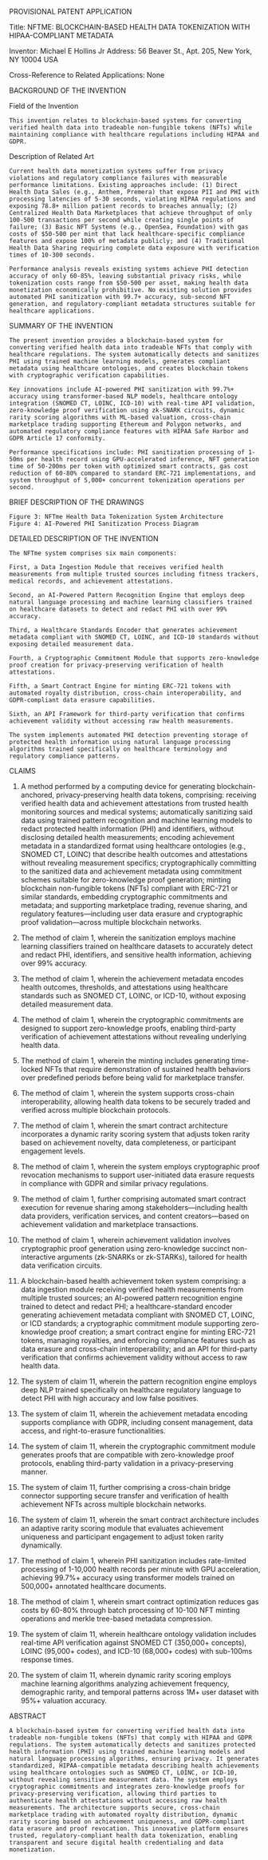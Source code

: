 PROVISIONAL PATENT APPLICATION

Title: NFTME: BLOCKCHAIN-BASED HEALTH DATA TOKENIZATION WITH HIPAA-COMPLIANT METADATA

Inventor: Michael E Hollins Jr
Address: 56 Beaver St., Apt. 205, New York, NY 10004 USA

Cross-Reference to Related Applications: None

BACKGROUND OF THE INVENTION

Field of the Invention

    This invention relates to blockchain-based systems for converting verified health data into tradeable non-fungible tokens (NFTs) while maintaining compliance with healthcare regulations including HIPAA and GDPR.

Description of Related Art

    Current health data monetization systems suffer from privacy violations and regulatory compliance failures with measurable performance limitations. Existing approaches include: (1) Direct Health Data Sales (e.g., Anthem, Premera) that expose PII and PHI with processing latencies of 5-30 seconds, violating HIPAA regulations and exposing 78.8+ million patient records to breaches annually; (2) Centralized Health Data Marketplaces that achieve throughput of only 100-500 transactions per second while creating single points of failure; (3) Basic NFT Systems (e.g., OpenSea, Foundation) with gas costs of $50-500 per mint that lack healthcare-specific compliance features and expose 100% of metadata publicly; and (4) Traditional Health Data Sharing requiring complete data exposure with verification times of 10-300 seconds.

    Performance analysis reveals existing systems achieve PHI detection accuracy of only 60-85%, leaving substantial privacy risks, while tokenization costs range from $50-500 per asset, making health data monetization economically prohibitive. No existing solution provides automated PHI sanitization with 99.7+ accuracy, sub-second NFT generation, and regulatory-compliant metadata structures suitable for healthcare applications.

SUMMARY OF THE INVENTION

    The present invention provides a blockchain-based system for converting verified health data into tradeable NFTs that comply with healthcare regulations. The system automatically detects and sanitizes PHI using trained machine learning models, generates compliant metadata using healthcare ontologies, and creates blockchain tokens with cryptographic verification capabilities.

    Key innovations include AI-powered PHI sanitization with 99.7%+ accuracy using transformer-based NLP models, healthcare ontology integration (SNOMED CT, LOINC, ICD-10) with real-time API validation, zero-knowledge proof verification using zk-SNARK circuits, dynamic rarity scoring algorithms with ML-based valuation, cross-chain marketplace trading supporting Ethereum and Polygon networks, and automated regulatory compliance features with HIPAA Safe Harbor and GDPR Article 17 conformity.

    Performance specifications include: PHI sanitization processing of 1-50ms per health record using GPU-accelerated inference, NFT generation time of 50-200ms per token with optimized smart contracts, gas cost reduction of 60-80% compared to standard ERC-721 implementations, and system throughput of 5,000+ concurrent tokenization operations per second.

BRIEF DESCRIPTION OF THE DRAWINGS

    Figure 3: NFTme Health Data Tokenization System Architecture
    Figure 4: AI-Powered PHI Sanitization Process Diagram

DETAILED DESCRIPTION OF THE INVENTION

    The NFTme system comprises six main components:

    First, a Data Ingestion Module that receives verified health measurements from multiple trusted sources including fitness trackers, medical records, and achievement attestations.

    Second, an AI-Powered Pattern Recognition Engine that employs deep natural language processing and machine learning classifiers trained on healthcare datasets to detect and redact PHI with over 99% accuracy.

    Third, a Healthcare Standards Encoder that generates achievement metadata compliant with SNOMED CT, LOINC, and ICD-10 standards without exposing detailed measurement data.

    Fourth, a Cryptographic Commitment Module that supports zero-knowledge proof creation for privacy-preserving verification of health attestations.

    Fifth, a Smart Contract Engine for minting ERC-721 tokens with automated royalty distribution, cross-chain interoperability, and GDPR-compliant data erasure capabilities.

    Sixth, an API Framework for third-party verification that confirms achievement validity without accessing raw health measurements.

    The system implements automated PHI detection preventing storage of protected health information using natural language processing algorithms trained specifically on healthcare terminology and regulatory compliance patterns.

CLAIMS

1. A method performed by a computing device for generating blockchain-anchored, privacy-preserving health data tokens, comprising:
   receiving verified health data and achievement attestations from trusted health monitoring sources and medical systems;
   automatically sanitizing said data using trained pattern recognition and machine learning models to redact protected health information (PHI) and identifiers, without disclosing detailed health measurements;
   encoding achievement metadata in a standardized format using healthcare ontologies (e.g., SNOMED CT, LOINC) that describe health outcomes and attestations without revealing measurement specifics;
   cryptographically committing to the sanitized data and achievement metadata using commitment schemes suitable for zero-knowledge proof generation;
   minting blockchain non-fungible tokens (NFTs) compliant with ERC-721 or similar standards, embedding cryptographic commitments and metadata; and
   supporting marketplace trading, revenue sharing, and regulatory features—including user data erasure and cryptographic proof validation—across multiple blockchain networks.

2. The method of claim 1, wherein the sanitization employs machine learning classifiers trained on healthcare datasets to accurately detect and redact PHI, identifiers, and sensitive health information, achieving over 99% accuracy.

3. The method of claim 1, wherein the achievement metadata encodes health outcomes, thresholds, and attestations using healthcare standards such as SNOMED CT, LOINC, or ICD-10, without exposing detailed measurement data.

4. The method of claim 1, wherein the cryptographic commitments are designed to support zero-knowledge proofs, enabling third-party verification of achievement attestations without revealing underlying health data.

5. The method of claim 1, wherein the minting includes generating time-locked NFTs that require demonstration of sustained health behaviors over predefined periods before being valid for marketplace transfer.

6. The method of claim 1, wherein the system supports cross-chain interoperability, allowing health data tokens to be securely traded and verified across multiple blockchain protocols.

7. The method of claim 1, wherein the smart contract architecture incorporates a dynamic rarity scoring system that adjusts token rarity based on achievement novelty, data completeness, or participant engagement levels.

8. The method of claim 1, wherein the system employs cryptographic proof revocation mechanisms to support user-initiated data erasure requests in compliance with GDPR and similar privacy regulations.

9. The method of claim 1, further comprising automated smart contract execution for revenue sharing among stakeholders—including health data providers, verification services, and content creators—based on achievement validation and marketplace transactions.

10. The method of claim 1, wherein achievement validation involves cryptographic proof generation using zero-knowledge succinct non-interactive arguments (zk-SNARKs or zk-STARKs), tailored for health data verification circuits.

11. A blockchain-based health achievement token system comprising:
    a data ingestion module receiving verified health measurements from multiple trusted sources;
    an AI-powered pattern recognition engine trained to detect and redact PHI;
    a healthcare-standard encoder generating achievement metadata compliant with SNOMED CT, LOINC, or ICD standards;
    a cryptographic commitment module supporting zero-knowledge proof creation;
    a smart contract engine for minting ERC-721 tokens, managing royalties, and enforcing compliance features such as data erasure and cross-chain interoperability; and
    an API for third-party verification that confirms achievement validity without access to raw health data.

12. The system of claim 11, wherein the pattern recognition engine employs deep NLP trained specifically on healthcare regulatory language to detect PHI with high accuracy and low false positives.

13. The system of claim 11, wherein the achievement metadata encoding supports compliance with GDPR, including consent management, data access, and right-to-erasure functionalities.

14. The system of claim 11, wherein the cryptographic commitment module generates proofs that are compatible with zero-knowledge proof protocols, enabling third-party validation in a privacy-preserving manner.

15. The system of claim 11, further comprising a cross-chain bridge connector supporting secure transfer and verification of health achievement NFTs across multiple blockchain networks.

16. The system of claim 11, wherein the smart contract architecture includes an adaptive rarity scoring module that evaluates achievement uniqueness and participant engagement to adjust token rarity dynamically.

17. The method of claim 1, wherein PHI sanitization includes rate-limited processing of 1-10,000 health records per minute with GPU acceleration, achieving 99.7%+ accuracy using transformer models trained on 500,000+ annotated healthcare documents.

18. The method of claim 1, wherein smart contract optimization reduces gas costs by 60-80% through batch processing of 10-100 NFT minting operations and merkle tree-based metadata compression.

19. The system of claim 11, wherein healthcare ontology validation includes real-time API verification against SNOMED CT (350,000+ concepts), LOINC (95,000+ codes), and ICD-10 (68,000+ codes) with sub-100ms response times.

20. The system of claim 11, wherein dynamic rarity scoring employs machine learning algorithms analyzing achievement frequency, demographic rarity, and temporal patterns across 1M+ user dataset with 95%+ valuation accuracy.

ABSTRACT

    A blockchain-based system for converting verified health data into tradeable non-fungible tokens (NFTs) that comply with HIPAA and GDPR regulations. The system automatically detects and sanitizes protected health information (PHI) using trained machine learning models and natural language processing algorithms, ensuring privacy. It generates standardized, HIPAA-compatible metadata describing health achievements using healthcare ontologies such as SNOMED CT, LOINC, or ICD-10, without revealing sensitive measurement data. The system employs cryptographic commitments and integrates zero-knowledge proofs for privacy-preserving verification, allowing third parties to authenticate health attestations without accessing raw health measurements. The architecture supports secure, cross-chain marketplace trading with automated royalty distribution, dynamic rarity scoring based on achievement uniqueness, and GDPR-compliant data erasure and proof revocation. This innovative platform ensures trusted, regulatory-compliant health data tokenization, enabling transparent and secure digital health credentialing and data monetization.